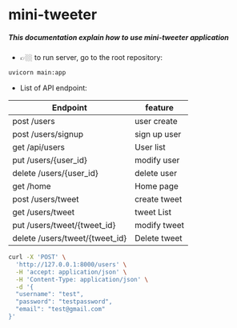 # mini-tweeter

##### This documentation explain how to use mini-tweeter application

* 👉🏼 to run server, go to the root repository:
```bash
uvicorn main:app
```
* List of API endpoint:

| Endpoint | feature |
| ------ | ------ |
| post /users | user create |
| post /users/signup | sign up user |
| get /api/users | User list |
| put /users/{user_id} | modify user |
| delete /users/{user_id}| delete user |
| get /home| Home page |
| post /users/tweet | create tweet |
| get /users/tweet| tweet List |
| put /users/tweet/{tweet_id}| modify tweet |
| delete /users/tweet/{tweet_id}| Delete tweet  |

```bash
curl -X 'POST' \
  'http://127.0.0.1:8000/users' \
  -H 'accept: application/json' \
  -H 'Content-Type: application/json' \
  -d '{
  "username": "test",
  "password": "testpassword",
  "email": "test@gmail.com"
}'
````

